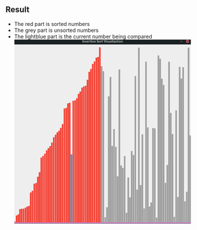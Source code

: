 ## Result
- The red part is sorted numbers
- The grey part is unsorted numbers
- The lightblue part is the current number being compared
![Result](../img/02.png)
